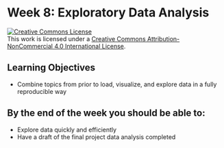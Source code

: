 # Week 8: Exploratory Data Analysis

<a rel="license" href="http://creativecommons.org/licenses/by-nc/4.0/"><img alt="Creative Commons License" style="border-width:0" src="https://i.creativecommons.org/l/by-nc/4.0/88x31.png" /></a><br />This work is licensed under a <a rel="license" href="http://creativecommons.org/licenses/by-nc/4.0/">Creative Commons Attribution-NonCommercial 4.0 International License</a>.

## Learning Objectives
* Combine topics from prior to load, visualize, and explore data in a fully reproducible way

## By the end of the week you should be able to:
* Explore data quickly and efficiently
* Have a draft of the final project data analysis completed
